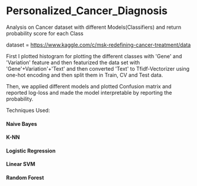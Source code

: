 # Personalized_Cancer_Diagnosis
Analysis on Cancer dataset with different Models(Classifiers) and return probability score for each Class

dataset = https://www.kaggle.com/c/msk-redefining-cancer-treatment/data 

First I plotted histogram for plotting the different classes with 'Gene' and 'Variation' feature and then featurized the data set with 'Gene'+Variation'+'Text' and then converted 'Text' to Tfidf-Vectorizer using one-hot encoding and then split them in Train, CV and Test data.

Then, we applied different models and plotted Confusion matrix and reported log-loss and made the model interpretable by reporting the probability.

Techniques Used:

#### Naive Bayes
#### K-NN
#### Logistic Regression
#### Linear SVM
#### Random Forest

